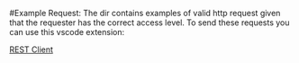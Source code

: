 #Example Request:
The dir contains examples of valid http request given that the requester has the correct access level. To send these requests you can use this vscode extension:

[REST Client](marketplace.visualstudio.com/items?itemname=humao.rest-client)
